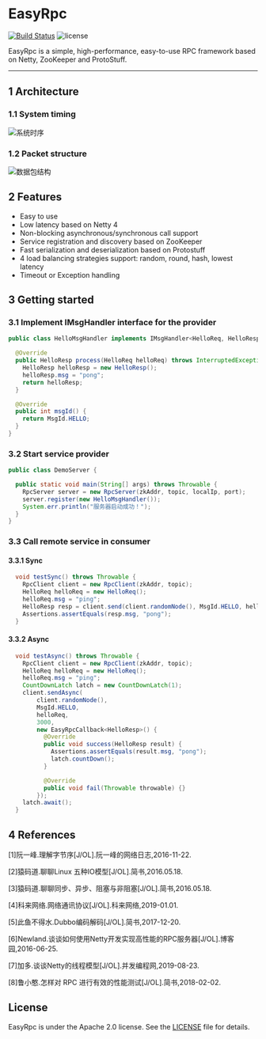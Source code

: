 # EasyRpc

[![Build Status](https://github.com/Matrix6677/EasyRpc/workflows/Java%20CI/badge.svg)](https://github.com/Matrix6677/EasyRpc/actions) ![license](https://img.shields.io/github/license/alibaba/dubbo.svg)

EasyRpc is a simple, high-performance, easy-to-use RPC framework based on Netty, ZooKeeper and ProtoStuff.

------

## 1 Architecture

### 1.1 System timing

![系统时序](https://raw.githubusercontent.com/Matrix6677/EasyRpc/master/系统时序.png)

### 1.2 Packet structure

![数据包结构](https://raw.githubusercontent.com/Matrix6677/EasyRpc/master/数据包结构.png)

## 2 Features

- Easy to use
- Low latency based on Netty 4
- Non-blocking asynchronous/synchronous call support
- Service registration and discovery based on ZooKeeper
- Fast serialization and deserialization based on Protostuff
- 4 load balancing strategies support: random, round, hash, lowest latency
- Timeout or Exception handling

## 3 Getting started

### 3.1 Implement IMsgHandler interface for the provider

```java
public class HelloMsgHandler implements IMsgHandler<HelloReq, HelloResp> {

  @Override
  public HelloResp process(HelloReq helloReq) throws InterruptedException {
    HelloResp helloResp = new HelloResp();
    helloResp.msg = "pong";
    return helloResp;
  }

  @Override
  public int msgId() {
    return MsgId.HELLO;
  }
}
```

### 3.2 Start service provider

```java
public class DemoServer {

  public static void main(String[] args) throws Throwable {
    RpcServer server = new RpcServer(zkAddr, topic, localIp, port);
    server.register(new HelloMsgHandler());
    System.err.println("服务器启动成功！");
  }
}
```

### 3.3 Call remote service in consumer

#### 3.3.1 Sync

```java
  void testSync() throws Throwable {
    RpcClient client = new RpcClient(zkAddr, topic);
    HelloReq helloReq = new HelloReq();
    helloReq.msg = "ping";
    HelloResp resp = client.send(client.randomNode(), MsgId.HELLO, helloReq, 3000);
    Assertions.assertEquals(resp.msg, "pong");
  }
```

#### 3.3.2 Async

```java
  void testAsync() throws Throwable {
    RpcClient client = new RpcClient(zkAddr, topic);
    HelloReq helloReq = new HelloReq();
    helloReq.msg = "ping";
    CountDownLatch latch = new CountDownLatch(1);
    client.sendAsync(
        client.randomNode(),
        MsgId.HELLO,
        helloReq,
        3000,
        new EasyRpcCallback<HelloResp>() {
          @Override
          public void success(HelloResp result) {
            Assertions.assertEquals(result.msg, "pong");
            latch.countDown();
          }

          @Override
          public void fail(Throwable throwable) {}
        });
    latch.await();
  }
```

## 4 References

[1]阮一峰.理解字节序[J/OL].阮一峰的网络日志,2016-11-22.

[2]猿码道.聊聊Linux 五种IO模型[J/OL].简书,2016.05.18.

[3]猿码道.聊聊同步、异步、阻塞与非阻塞[J/OL].简书,2016.05.18.

[4]科来网络.网络通讯协议[J/OL].科来网络,2019-01.01.

[5]此鱼不得水.Dubbo编码解码[J/OL].简书,2017-12-20.

[6]Newland.谈谈如何使用Netty开发实现高性能的RPC服务器[J/OL].博客园,2016-06-25.

[7]加多.谈谈Netty的线程模型[J/OL].并发编程网,2019-08-23.

[8]鲁小憨.怎样对 RPC 进行有效的性能测试[J/OL].简书,2018-02-02.

## License

EasyRpc is under the Apache 2.0 license. See the [LICENSE](https://github.com/Matrix6677/EasyRpc/blob/master/LICENSE) file for details.